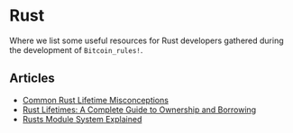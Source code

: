 # Rust

Where we list some useful resources for Rust developers gathered during the development of `Bitcoin_rules!`.

## Articles

- [Common Rust Lifetime Misconceptions](https://github.com/pretzelhammer/rust-blog/blob/master/posts/common-rust-lifetime-misconceptions.md)
- [Rust Lifetimes: A Complete Guide to Ownership and Borrowing](https://earthly.dev/blog/rust-lifetimes-ownership-burrowing/)
- [Rusts Module System Explained](https://aloso.github.io/2021/03/28/module-system.html)

